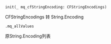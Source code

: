 ```
init(_ mq_cfStringEncoding: CFStringEncodings)
```
CFStringEncodings 转 String.Encoding

```
.mq_allValues
```

原String.Encoding列表
